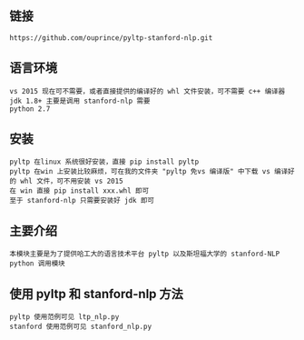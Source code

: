 ## 链接
	https://github.com/ouprince/pyltp-stanford-nlp.git

## 语言环境
	vs 2015 现在可不需要，或者直接提供的编译好的 whl 文件安装，可不需要 c++ 编译器
	jdk 1.8+ 主要是调用 stanford-nlp 需要
	python 2.7
	
## 安装
	pyltp 在linux 系统很好安装，直接 pip install pyltp
	pyltp 在win 上安装比较麻烦，可在我的文件夹 "pyltp 免vs 编译版" 中下载 vs 编译好的 whl 文件，可不用安装 vs 2015
	在 win 直接 pip install xxx.whl 即可
	至于 stanford-nlp 只需要安装好 jdk 即可
	
## 主要介绍
	本模块主要是为了提供哈工大的语言技术平台 pyltp 以及斯坦福大学的 stanford-NLP python 调用模块

## 使用 pyltp 和 stanford-nlp 方法
	pyltp 使用范例可见 ltp_nlp.py
	stanford 使用范例可见 stanford_nlp.py
